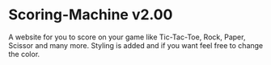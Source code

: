 # Scoring-Machine v2.00
A website for you to score on your game like Tic-Tac-Toe, Rock, Paper, Scissor and many more. Styling is added and if you want feel free to change the color.
